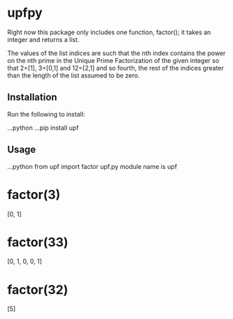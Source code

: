 # upfpy

Right now this package only includes one function, factor(); it takes an integer and returns a list. 

The values of the list indices are such that the nth index contains the power on the nth prime in the Unique Prime Factorization of the given integer so that 2=[1], 3=[0,1] and 12=[2,1] and so fourth, the rest of the indices greater than the length of the list assumed to be zero. 


## Installation 

Run the following to install: 

...python
...pip install upf

## Usage

...python
from upf import factor
upf.py module name is upf

# factor(3)
[0, 1]
# factor(33)
[0, 1, 0, 0, 1]
# factor(32)
[5]


